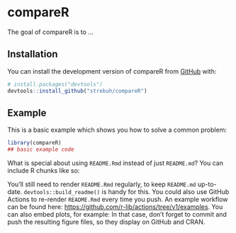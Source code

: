 
<!-- README.md is generated from README.Rmd. Please edit that file -->

# compareR

<!-- badges: start -->
<!-- badges: end -->

The goal of compareR is to …

## Installation

You can install the development version of compareR from
[GitHub](https://github.com/) with:

``` r
# install.packages("devtools")
devtools::install_github("strebuh/compareR")
```

## Example

This is a basic example which shows you how to solve a common problem:

``` r
library(compareR)
## basic example code
```

What is special about using `README.Rmd` instead of just `README.md`?
You can include R chunks like so:

You’ll still need to render `README.Rmd` regularly, to keep `README.md`
up-to-date. `devtools::build_readme()` is handy for this. You could also
use GitHub Actions to re-render `README.Rmd` every time you push. An
example workflow can be found here:
<https://github.com/r-lib/actions/tree/v1/examples>. You can also embed
plots, for example: In that case, don’t forget to commit and push the
resulting figure files, so they display on GitHub and CRAN.
